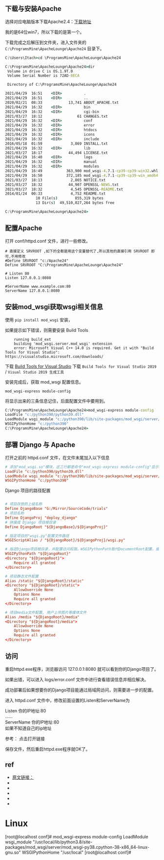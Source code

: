 


## 下载与安装Apache



选择对应电脑版本下载Apache2.4：[下载地址](https://www.apachelounge.com/download/)

我的是64位win7，所以下载的是第一个。

下载完成之后解压到文件夹，进入文件夹的 `C:\ProgramsMine\ApacheLounge\Apache24` 目录下。

```bat
C:\Users\Itach>cd \ProgramsMine\ApacheLounge\Apache24

C:\ProgramsMine\ApacheLounge\Apache24>dir
 Volume in drive C is OS.1.9T.0
 Volume Serial Number is 72AD-8ECA

 Directory of C:\ProgramsMine\ApacheLounge\Apache24

2021/04/29  16:51    <DIR>          .
2021/04/29  16:51    <DIR>          ..
2020/02/21  08:33            13,741 ABOUT_APACHE.txt
2021/04/29  16:32    <DIR>          bin
2021/04/29  16:32    <DIR>          cgi-bin
2021/03/27  18:12                61 CHANGES.txt
2021/04/29  16:32    <DIR>          conf
2021/04/29  16:32    <DIR>          error
2021/04/29  16:32    <DIR>          htdocs
2021/04/29  16:32    <DIR>          icons
2021/04/29  16:32    <DIR>          include
2016/05/18  01:59             3,869 INSTALL.txt
2021/04/29  16:32    <DIR>          lib
2021/03/27  18:17            44,494 LICENSE.txt
2021/04/29  16:40    <DIR>          logs
2021/04/29  16:32    <DIR>          manual
2021/04/29  16:32    <DIR>          modules
2021/04/29  16:49           363,900 mod_wsgi-4.7.1-cp39-cp39-win32.whl
2021/04/29  16:50           372,185 mod_wsgi-4.7.1-cp39-cp39-win_amd64.whl
2021/03/27  18:13             2,865 NOTICE.txt
2021/03/27  18:32            44,907 OPENSSL-NEWS.txt
2021/03/27  18:32             4,545 OPENSSL-README.txt
2014/01/24  00:33             4,752 README.txt
              10 File(s)        855,319 bytes
              13 Dir(s)  49,510,027,264 bytes free

C:\ProgramsMine\ApacheLounge\Apache24>
```


## 配置Apache
打开 conf/httpd.conf 文件，进行一些修改。

```
# 直接定义 SRVROOT ,如下的全都是用这个变量替代了,所以其他的直接引用 SRVROOT 即可,不用修改
#Define SRVROOT "c:/Apache24"
Define SRVROOT "C:\ProgramsMine\ApacheLounge\Apache24"

# Listen 80
Listen 127.0.0.1:8080

#ServerName www.example.com:80
ServerName 127.0.0.1:8080

```



## 安装mod_wsgi获取wsgi相关信息

使用 `pip install mod_wsgi` 安装，

如果提示如下错误，则需要安装 Build Tools
```
    running build_ext
    building 'mod_wsgi.server.mod_wsgi' extension
    error: Microsoft Visual C++ 14.0 is required. Get it with "Build Tools for Visual Studio": https://visualstudio.microsoft.com/downloads/
```    

下载 [Build Tools for Visual Studio](https://visualstudio.microsoft.com/downloads/) 下载 `Build Tools for Visual Studio 2019` / `Visual Studio 2019 生成工具`



安装完成后，获取 mod_wsgi 配置信息。
```
mod_wsgi-express module-config
```
将显示出来的三条信息记住，后面配置文件中要用到。

```bat
C:\ProgramsMine\ApacheLounge\Apache24>mod_wsgi-express module-config
LoadFile "c:/python390/python39.dll"
LoadModule wsgi_module "c:/python390/lib/site-packages/mod_wsgi/server/mod_wsgi.cp39-win_amd64.pyd"
WSGIPythonHome "c:/python390"
C:\ProgramsMine\ApacheLounge\Apache24>
```






## 部署 Django 与 Apache

打开之前的 httpd.conf 文件，在文件末尾加入以下信息

```conf
# 添加"mod_wsgi.so"模块，这三行都是命令"mod_wsgi-express module-config"显示出来的
LoadFile "c:/python390/python39.dll"
LoadModule wsgi_module "c:/python390/lib/site-packages/mod_wsgi/server/mod_wsgi.cp39-win_amd64.pyd"
WSGIPythonHome "c:/python390"
```


Django 项目的路径配置
```conf

# 项目存放的上级名称
Define DjangoBase "G:/Mirror/SourceCode/trials"
# 项目名称
Define DjangoProj "deploy_django"
# 拼接成 Django 项目根目录
Define DjangoRoot "${DjangoBase}/${DjangoProj}"

# 指定项目的"wsgi.py"配置文件路径
WSGIScriptAlias / "${DjangoRoot}/${DjangoProj}/wsgi.py"

# 指定Django项目根目录，并配置访问权限。WSGIPythonPath取代DocumentRoot配置，或者保留DocumentRoot一致
WSGIPythonPath "${DjangoRoot}"
<Directory "${DjangoRoot}">
    Require all granted
</Directory>

# 项目静态文件配置 
Alias /static "${DjangoRoot}/static"
<Directory "${DjangoRoot}/static">
    AllowOverride None
    Options None
    Require all granted
</Directory>

# 项目media文件配置, 用户上传图片等媒体文件
Alias /media "${DjangoRoot}/media"
<Directory "${DjangoRoot}/media">
    AllowOverride None  
    Options None  
    Require all granted  
</Directory>

```



## 访问

重启httpd.exe程序，浏览器访问 127.0.0.1:8080 就可以看到你的Django项目了。

如果出错，可以进入 logs/error.conf 文件中进行查看错误信息并相应解决。

成功部署后如果想要你的Django项目能通过局域网访问，则需要进一步的配置。

进入 httpd.conf 文件中，修改前面设置的Listen和ServerName为

Listen 你的IP地址:80  
......  
ServerName 你的IP地址:80  
如果不知道自己的ip地址

参考： 点击打开链接

保存文件，然后重启httpd.exe程序就OK了。





## ref
* [原文链接：](https://blog.csdn.net/Mr_blueD/article/details/79759483)
* []()
* []()
* []()
* []()
* []()















# Linux 




[root@localhost conf]# mod_wsgi-express module-config
LoadModule wsgi_module "/usr/local/lib/python3.8/site-packages/mod_wsgi/server/mod_wsgi-py38.cpython-38-x86_64-linux-gnu.so"
WSGIPythonHome "/usr/local"
[root@localhost conf]#










